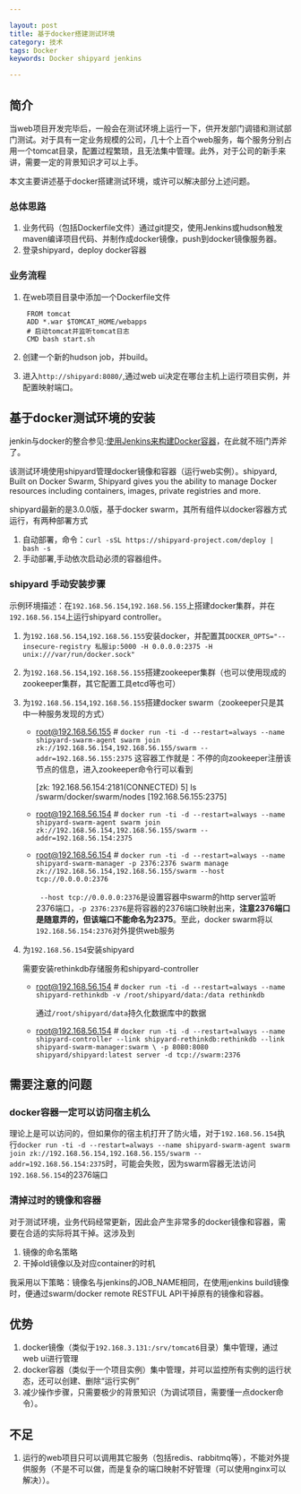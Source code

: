 ```yaml
---

layout: post
title: 基于docker搭建测试环境
category: 技术
tags: Docker
keywords: Docker shipyard jenkins

---
```

## 简介

当web项目开发完毕后，一般会在测试环境上运行一下，供开发部门调错和测试部门测试。对于具有一定业务规模的公司，几十个上百个web服务，每个服务分别占用一个tomcat目录，配置过程繁琐，且无法集中管理。此外，对于公司的新手来讲，需要一定的背景知识才可以上手。

本文主要讲述基于docker搭建测试环境，或许可以解决部分上述问题。

### 总体思路

1. 业务代码（包括Dockerfile文件）通过git提交，使用Jenkins或hudson触发maven编译项目代码、并制作成docker镜像，push到docker镜像服务器。
2. 登录shipyard，deploy docker容器

### 业务流程

1. 在web项目目录中添加一个Dockerfile文件

        FROM tomcat
        ADD *.war $TOMCAT_HOME/webapps
        # 启动tomcat并监听tomcat日志
        CMD bash start.sh
    
2. 创建一个新的hudson job，并build。
3. 进入`http://shipyard:8080/`,通过web ui决定在哪台主机上运行项目实例，并配置映射端口。

##  基于docker测试环境的安装

jenkin与docker的整合参见:[使用Jenkins来构建Docker容器](http://www.cnblogs.com/Leo_wl/p/4314792.html "")，在此就不班门弄斧了。

该测试环境使用shipyard管理docker镜像和容器（运行web实例）。shipyard, Built on Docker Swarm, Shipyard gives you the ability to manage Docker resources including containers, images, private registries and more.


shipyard最新的是3.0.0版，基于docker swarm，其所有组件以docker容器方式运行，有两种部署方式

1. 自动部署，命令：`curl -sSL https://shipyard-project.com/deploy | bash -s`
2. 手动部署,手动依次启动必须的容器组件。

### shipyard 手动安装步骤


示例环境描述：在`192.168.56.154`,`192.168.56.155`上搭建docker集群，并在`192.168.56.154`上运行shipyard controller。

1. 为`192.168.56.154`,`192.168.56.155`安装docker，并配置其`DOCKER_OPTS="--insecure-registry 私服ip:5000 -H 0.0.0.0:2375 -H unix:///var/run/docker.sock"`
2. 为`192.168.56.154`,`192.168.56.155`搭建zookeeper集群（也可以使用现成的zookeeper集群，其它配置工具etcd等也可）
3. 为`192.168.56.154`,`192.168.56.155`搭建docker swarm（zookeeper只是其中一种服务发现的方式）

   - root@192.168.56.155 # `docker run -ti -d --restart=always --name shipyard-swarm-agent swarm join zk://192.168.56.154,192.168.56.155/swarm --addr=192.168.56.155:2375`
        这容器工作就是：不停的向zookeeper注册该节点的信息，进入zookeeper命令行可以看到
        
        [zk: 192.168.56.154:2181(CONNECTED) 5] ls /swarm/docker/swarm/nodes
		[192.168.56.155:2375]
   - root@192.168.56.154 # `docker run -ti -d --restart=always --name shipyard-swarm-agent swarm join zk://192.168.56.154,192.168.56.155/swarm --addr=192.168.56.154:2375`
   - root@192.168.56.154 # `docker run -ti -d --restart=always --name shipyard-swarm-manager -p 2376:2376 swarm manage zk://192.168.56.154,192.168.56.155/swarm --host tcp://0.0.0.0:2376`

        ` --host tcp://0.0.0.0:2376`是设置容器中swarm的http server监听2376端口，`-p 2376:2376`是将容器的2376端口映射出来，**注意2376端口是随意弄的，但该端口不能命名为2375**。至此，docker swarm将以`192.168.56.154:2376`对外提供web服务
    
4. 为`192.168.56.154`安装shipyard

    需要安装rethinkdb存储服务和shipyard-controller
    
    - root@192.168.56.154 # `docker run -ti -d --restart=always --name shipyard-rethinkdb -v /root/shipyard/data:/data rethinkdb`

        通过`/root/shipyard/data`持久化数据库中的数据 
    
    - root@192.168.56.154 # `docker run -ti -d --restart=always --name shipyard-controller --link shipyard-rethinkdb:rethinkdb --link shipyard-swarm-manager:swarm \
   -p 8080:8080 shipyard/shipyard:latest server -d tcp://swarm:2376` 
   
## 需要注意的问题

### docker容器一定可以访问宿主机么

理论上是可以访问的，但如果你的宿主机打开了防火墙，对于`192.168.56.154`执行`docker run -ti -d --restart=always --name shipyard-swarm-agent swarm join zk://192.168.56.154,192.168.56.155/swarm --addr=192.168.56.154:2375`时，可能会失败，因为swarm容器无法访问`192.168.56.154`的2376端口

### 清掉过时的镜像和容器

对于测试环境，业务代码经常更新，因此会产生非常多的docker镜像和容器，需要在合适的实际将其干掉。这涉及到

1. 镜像的命名策略
2. 干掉old镜像以及对应container的时机

我采用以下策略：镜像名与jenkins的JOB_NAME相同，在使用jenkins build镜像时，便通过swarm/docker remote RESTFUL API干掉原有的镜像和容器。


## 优势

1. docker镜像（类似于`192.168.3.131:/srv/tomcat6`目录）集中管理，通过web ui进行管理
2. docker容器（类似于一个项目实例）集中管理，并可以监控所有实例的运行状态，还可以创建、删除“运行实例”
3. 减少操作步骤，只需要极少的背景知识（为调试项目，需要懂一点docker命令）。

## 不足

1. 运行的web项目只可以调用其它服务（包括redis、rabbitmq等），不能对外提供服务（不是不可以做，而是复杂的端口映射不好管理（可以使用nginx可以解决））。
